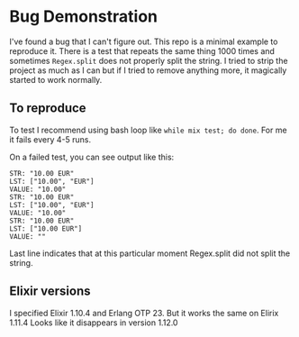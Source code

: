 # Bug Demonstration

I've found a bug that I can't figure out.
This repo is a minimal example to reproduce it.
There is a test that repeats the same thing 1000 times and sometimes
`Regex.split` does not properly split the string.
I tried to strip the project as much as I can but if I tried to remove anything more,
it magically started to work normally.

## To reproduce

To test I recommend using bash loop like `while mix test; do done`.
For me it fails every 4-5 runs.

On a failed test, you can see output like this:

```
STR: "10.00 EUR"
LST: ["10.00", "EUR"]
VALUE: "10.00"
STR: "10.00 EUR"
LST: ["10.00", "EUR"]
VALUE: "10.00"
STR: "10.00 EUR"
LST: ["10.00 EUR"]
VALUE: ""
```

Last line indicates that at this particular moment Regex.split did not split the string.

## Elixir versions

I specified Elixir 1.10.4 and Erlang OTP 23. But it works the same on Elirix 1.11.4
Looks like it disappears in version 1.12.0
